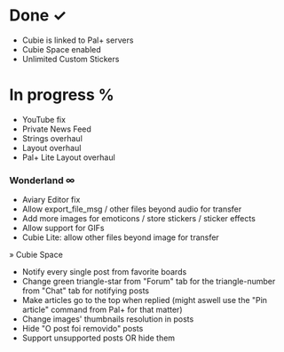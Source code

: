 # **Done ✓** #

* Cubie is linked to Pal+ servers 
* Cubie Space enabled
* Unlimited Custom Stickers

# **In progress** % #

* YouTube fix
* Private News Feed
* Strings overhaul
* Layout overhaul
* Pal+ Lite Layout overhaul

### Wonderland ∞ ###

* Aviary Editor fix
* Allow export_file_msg / other files beyond audio for transfer
* Add more images for emoticons / store stickers / sticker effects
* Allow support for GIFs
* Cubie Lite: allow other files beyond image for transfer

» Cubie Space

* Notify every single post from favorite boards
* Change green triangle-star from "Forum" tab for the triangle-number from "Chat" tab for notifying posts
* Make articles go to the top when replied (might aswell use the "Pin article" command from Pal+ for that matter)
* Change images' thumbnails resolution in posts
* Hide "O post foi removido" posts
* Support unsupported posts OR hide them